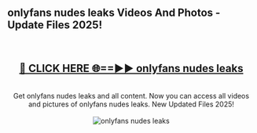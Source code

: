 <h2>onlyfans nudes leaks Videos And Photos - Update Files 2025!</h2>
<br>
<div align="center">
<h2><a href="https://top-ai-tools.click/QrbHav" rel="nofollow">🔴 CLICK HERE 🌐==►► onlyfans nudes leaks</a></h2>
<br>
Get onlyfans nudes leaks and all content. Now you can access all videos and pictures of onlyfans nudes leaks. New Updated Files 2025!
<br>
<br>
<a href="https://top-ai-tools.click/QrbHav" rel="nofollow" data-target="animated-image.originalLink"><img src="https://i.ibb.co.com/WyWwxjT/player-gif2.gif" alt="onlyfans nudes leaks" style="max-width: 100%; display: inline-block;" data-target="animated-image.originalImage"></a>
</div>
<br>
